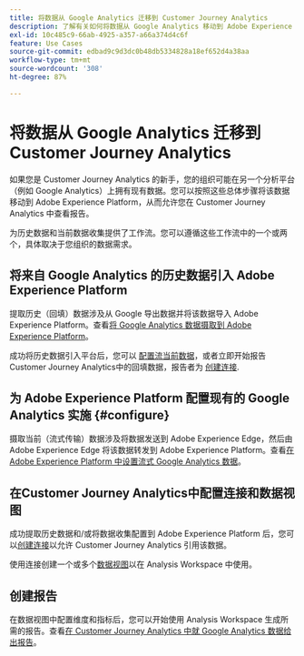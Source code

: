 ```yaml
---
title: 将数据从 Google Analytics 迁移到 Customer Journey Analytics
description: 了解有关如何将数据从 Google Analytics 移动到 Adobe Experience Platform 以及在 Customer Journey Analytics 中查看报告的总体工作流。
exl-id: 10c485c9-66ab-4925-a357-a66a374d4c6f
feature: Use Cases
source-git-commit: edbad9c9d3dc0b48db5334828a18ef652d4a38aa
workflow-type: tm+mt
source-wordcount: '308'
ht-degree: 87%

---
```


# 将数据从 Google Analytics 迁移到 Customer Journey Analytics

如果您是 Customer Journey Analytics 的新手，您的组织可能在另一个分析平台（例如 Google Analytics）上拥有现有数据。您可以按照这些总体步骤将该数据移动到 Adobe Experience Platform，从而允许您在 Customer Journey Analytics 中查看报告。

为历史数据和当前数据收集提供了工作流。您可以遵循这些工作流中的一个或两个，具体取决于您组织的数据需求。

## 将来自 Google Analytics 的历史数据引入 Adobe Experience Platform

提取历史（回填）数据涉及从 Google 导出数据并将该数据导入 Adobe Experience Platform。查看[将 Google Analytics 数据摄取到 Adobe Experience Platform](backfill.md)。

成功将历史数据引入平台后，您可以 [配置流当前数据](streaming.md)，或者立即开始报告Customer Journey Analytics中的回填数据，报告者为 [创建连接](/help/connections/create-connection.md).

## 为 Adobe Experience Platform 配置现有的 Google Analytics 实施 {#configure}

摄取当前（流式传输）数据涉及将数据发送到 Adobe Experience Edge，然后由 Adobe Experience Edge 将该数据转发到 Adobe Experience Platform。查看[在 Adobe Experience Platform 中设置流式 Google Analytics 数据](streaming.md)。

## 在Customer Journey Analytics中配置连接和数据视图

成功提取历史数据和/或将数据收集配置到 Adobe Experience Platform 后，您可以[创建连接](/help/connections/create-connection.md)以允许 Customer Journey Analytics 引用该数据。

使用连接创建一个或多个[数据视图](/help/data-views/create-dataview.md)以在 Analysis Workspace 中使用。

## 创建报告

在数据视图中配置维度和指标后，您可以开始使用 Analysis Workspace 生成所需的报告。查看[在 Customer Journey Analytics 中就 Google Analytics 数据给出报告](report.md)。
